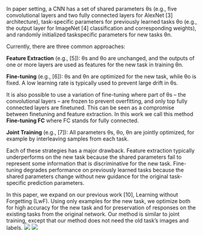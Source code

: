 In paper setting, a CNN has a set of shared parameters θs (e.g., five convolutional layers and two fully 
connected layers for AlexNet [3] architecture), task-specific parameters for previously learned tasks θo 
(e.g., the output layer for ImageNet [4] classification and corresponding weights), and randomly initialized 
taskspecific parameters for new tasks θn.

Currently, there are three common approaches:

**Feature Extraction** (e.g., [5]): θs and θo are unchanged, and the outputs of one or more layers are used as features
for the new task in training θn.

**Fine-tuning** (e.g., [6]): θs and θn are optimized for the new task, while θo is fixed. A low learning rate is typically
used to prevent large drift in θs.

It is also possible to use a variation of fine-tuning where
part of θs – the convolutional layers – are frozen to prevent
overfitting, and only top fully connected layers are finetuned. This can be seen as a compromise between finetuning and feature extraction. In this work we call this
method **Fine-tuning FC** where FC stands for fully connected.

**Joint Training** (e.g., [7]): All parameters θs, θo, θn are
jointly optimized, for example by interleaving samples from
each task.

Each of these strategies has a major drawback. Feature
extraction typically underperforms on the new task because
the shared parameters fail to represent some information
that is discriminative for the new task. Fine-tuning degrades
performance on previously learned tasks because the shared
parameters change without new guidance for the original
task-specific prediction parameters.

In this paper, we expand on our previous work [10],
Learning without Forgetting (LwF). Using only examples
for the new task, we optimize both for high accuracy for the
new task and for preservation of responses on the existing
tasks from the original network. Our method is similar
to joint training, except that our method does not need
the old task’s images and labels.
![](https://github.com/luulinh90s/paper-review-continual-learning/blob/master/images/learning%20without%20forgetting/1.JPG)
![](https://github.com/luulinh90s/paper-review-continual-learning/blob/master/images/learning%20without%20forgetting/2.JPG)
